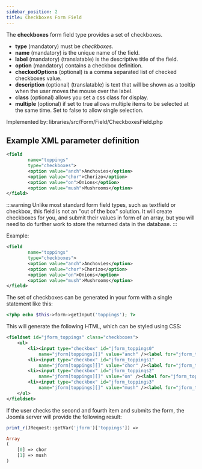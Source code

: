```yaml
---
sidebar_position: 2
title: Checkboxes Form Field
---
```


The **checkboxes** form field type provides a set of checkboxes.

- **type** (mandatory) must be *checkboxes*.
- **name** (mandatory) is the unique name of the field.
- **label** (mandatory) (translatable) is the descriptive title of the field.
- **option** (mandatory) contains a checkbox definition.
- **checkedOptions** (optional) is a comma separated list of checked checkboxes value.
- **description** (optional) (translatable) is text that will be shown as a tooltip when the user moves the mouse over the label.
- **class** (optional) allows you set a css class for display.
- **multiple** (optional) if set to true allows multiple items to be selected at the same time. Set to false to allow single selection.

Implemented by: libraries/src/Form/Field/CheckboxesField.php

## Example XML parameter definition

```xml
<field 
        name="toppings" 
        type="checkboxes">
        <option value="anch">Anchovies</option>
        <option value="chor">Chorizo</option>
        <option value="on">Onions</option>
        <option value="mush">Mushrooms</option>
</field>
```

:::warning
  Unlike most standard form field types, such as textfield or checkbox, this field is not an "out of the box" solution. It will create checkboxes for you, and submit their values in form of an array, but you will need to do further work to store the returned data in the database.
:::

Example: 
```xml
<field
        name="toppings"
        type="checkboxes">
        <option value="anch">Anchovies</option>
        <option value="chor">Chorizo</option>
        <option value="on">Onions</option>
        <option value="mush">Mushrooms</option>
</field>
```
The set of checkboxes can be generated in your form with a single statement like this: 
```php
<?php echo $this->form->getInput('toppings'); ?>
```
This will generate the following HTML, which can be styled using CSS: 
```xml
<fieldset id="jform_toppings" class="checkboxes">
	<ul>
		<li><input type="checkbox" id="jform_toppings0"
			name="jform[toppings][]" value="anch" /><label for="jform_toppings0">Anchovies</label></li>
		<li><input type="checkbox" id="jform_toppings1"
			name="jform[toppings][]" value="chor" /><label for="jform_toppings1">Chorizo</label></li>
		<li><input type="checkbox" id="jform_toppings2"
			name="jform[toppings][]" value="on" /><label for="jform_toppings2">Onions</label></li>
		<li><input type="checkbox" id="jform_toppings3"
			name="jform[toppings][]" value="mush" /><label for="jform_toppings3">Mushrooms</label></li>
	</ul>
</fieldset>
```
If the user checks the second and fourth item and submits the form, the Joomla server will provide the following result: 

```php
print_r(JRequest::getVar('jform')['toppings']) =>

Array
(
    [0] => chor
    [1] => mush
)
```
